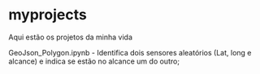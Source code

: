 # myprojects
Aqui estão os projetos da minha vida

GeoJson_Polygon.ipynb - Identifica dois sensores aleatórios (Lat, long e alcance) e indica se estão no alcance um do outro;
